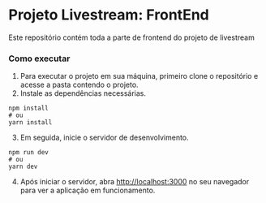 # Projeto Livestream: FrontEnd

Este repositório contém toda a parte de frontend do projeto de livestream

### **Como executar**

1. Para executar o projeto em sua máquina, primeiro clone o repositório e acesse a pasta contendo o projeto.
2. Instale as dependências necessárias.
```
npm install
# ou
yarn install
```

3. Em seguida, inicie o servidor de desenvolvimento.
```
npm run dev
# ou
yarn dev
```

4. Após iniciar o servidor, abra [http://localhost:3000](http://localhost:3000) no seu navegador para ver a aplicação em funcionamento.
